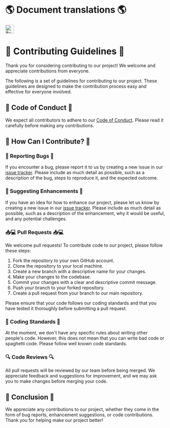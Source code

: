 # 🌎 Document translations 🌎
<kbd>[<img title="Russian" alt="Russian" src="https://cdn.staticaly.com/gh/hjnilsson/country-flags/master/svg/ru.svg" width="27">](docs/CONTRIBUTING-ru.md)</kbd>

# 🙌 Contributing Guidelines 🙌

Thank you for considering contributing to our project! We welcome and appreciate contributions from everyone.

The following is a set of guidelines for contributing to our project. These guidelines are designed to make the contribution process easy and effective for everyone involved.

## 🤝 Code of Conduct 🤝

We expect all contributors to adhere to our [Code of Conduct](./CODE_OF_CONDUCT.md). Please read it carefully before making any contributions.

## 💪 How Can I Contribute? 💪

### 📌 Reporting Bugs 📌

If you encounter a bug, please report it to us by creating a new issue in our [issue tracker](https://github.com/TungusSs/klavogonki-cheat/issues). Please include as much detail as possible, such as a description of the bug, steps to reproduce it, and the expected outcome.

### 🚀 Suggesting Enhancements 🚀

If you have an idea for how to enhance our project, please let us know by creating a new issue in our [issue tracker](https://github.com/TungusSs/klavogonki-cheat/issues). Please include as much detail as possible, such as a description of the enhancement, why it would be useful, and any potential challenges.

### 📥💻 Pull Requests 📥💻

We welcome pull requests! To contribute code to our project, please follow these steps:

1. Fork the repository to your own GitHub account.
2. Clone the repository to your local machine.
3. Create a new branch with a descriptive name for your changes.
4. Make your changes to the codebase.
5. Commit your changes with a clear and descriptive commit message.
6. Push your branch to your forked repository.
7. Create a pull request from your branch to our main repository.

Please ensure that your code follows our coding standards and that you have tested it thoroughly before submitting a pull request.

### 📝 Coding Standards 📝

At the moment, we don't have any specific rules about writing other people's code. However, this does not mean that you can write bad code or spaghetti code. Please follow well known code standards.

### 🔍 Code Reviews 🔍

All pull requests will be reviewed by our team before being merged. We appreciate feedback and suggestions for improvement, and we may ask you to make changes before merging your code.

## 🎉 Conclusion 🎉

We appreciate any contributions to our project, whether they come in the form of bug reports, enhancement suggestions, or code contributions. Thank you for helping make our project better!
